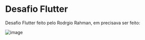 # Desafio Flutter

Desafio Flutter feito pelo Rodrgio Rahman, em precisava ser feito: 

![image](https://user-images.githubusercontent.com/85682890/228620871-ff7a19bc-fc47-4ada-b7cf-05630d1f5006.png)

